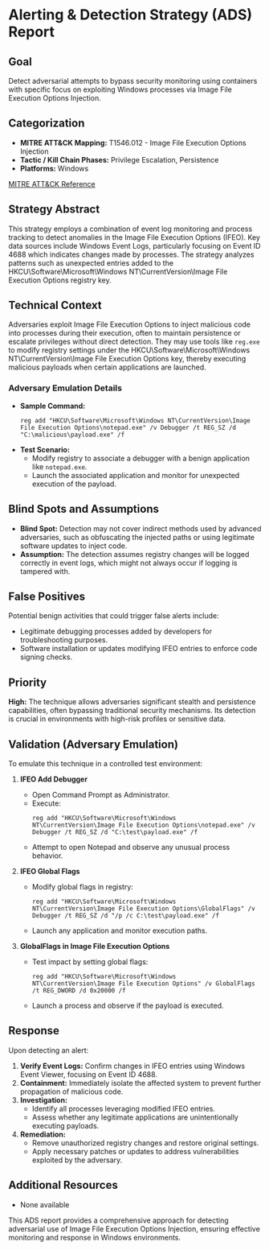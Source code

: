 # Alerting & Detection Strategy (ADS) Report

## Goal
Detect adversarial attempts to bypass security monitoring using containers with specific focus on exploiting Windows processes via Image File Execution Options Injection.

## Categorization
- **MITRE ATT&CK Mapping:** T1546.012 - Image File Execution Options Injection
- **Tactic / Kill Chain Phases:** Privilege Escalation, Persistence
- **Platforms:** Windows

[MITRE ATT&CK Reference](https://attack.mitre.org/techniques/T1546/012)

## Strategy Abstract
This strategy employs a combination of event log monitoring and process tracking to detect anomalies in the Image File Execution Options (IFEO). Key data sources include Windows Event Logs, particularly focusing on Event ID 4688 which indicates changes made by processes. The strategy analyzes patterns such as unexpected entries added to the HKCU\Software\Microsoft\Windows NT\CurrentVersion\Image File Execution Options registry key.

## Technical Context
Adversaries exploit Image File Execution Options to inject malicious code into processes during their execution, often to maintain persistence or escalate privileges without direct detection. They may use tools like `reg.exe` to modify registry settings under the HKCU\Software\Microsoft\Windows NT\CurrentVersion\Image File Execution Options key, thereby executing malicious payloads when certain applications are launched.

### Adversary Emulation Details
- **Sample Command:** 
  ```shell
  reg add "HKCU\Software\Microsoft\Windows NT\CurrentVersion\Image File Execution Options\notepad.exe" /v Debugger /t REG_SZ /d "C:\malicious\payload.exe" /f
  ```
- **Test Scenario:**
  - Modify registry to associate a debugger with a benign application like `notepad.exe`.
  - Launch the associated application and monitor for unexpected execution of the payload.

## Blind Spots and Assumptions
- **Blind Spot:** Detection may not cover indirect methods used by advanced adversaries, such as obfuscating the injected paths or using legitimate software updates to inject code.
- **Assumption:** The detection assumes registry changes will be logged correctly in event logs, which might not always occur if logging is tampered with.

## False Positives
Potential benign activities that could trigger false alerts include:
- Legitimate debugging processes added by developers for troubleshooting purposes.
- Software installation or updates modifying IFEO entries to enforce code signing checks.

## Priority
**High:** The technique allows adversaries significant stealth and persistence capabilities, often bypassing traditional security mechanisms. Its detection is crucial in environments with high-risk profiles or sensitive data.

## Validation (Adversary Emulation)
To emulate this technique in a controlled test environment:

1. **IFEO Add Debugger**
   - Open Command Prompt as Administrator.
   - Execute: 
     ```shell
     reg add "HKCU\Software\Microsoft\Windows NT\CurrentVersion\Image File Execution Options\notepad.exe" /v Debugger /t REG_SZ /d "C:\test\payload.exe" /f
     ```
   - Attempt to open Notepad and observe any unusual process behavior.

2. **IFEO Global Flags**
   - Modify global flags in registry:
     ```shell
     reg add "HKCU\Software\Microsoft\Windows NT\CurrentVersion\Image File Execution Options\GlobalFlags" /v Debugger /t REG_SZ /d "/p /c C:\test\payload.exe" /f
     ```
   - Launch any application and monitor execution paths.

3. **GlobalFlags in Image File Execution Options**
   - Test impact by setting global flags:
     ```shell
     reg add "HKCU\Software\Microsoft\Windows NT\CurrentVersion\Image File Execution Options" /v GlobalFlags /t REG_DWORD /d 0x20000 /f
     ```
   - Launch a process and observe if the payload is executed.

## Response
Upon detecting an alert:
1. **Verify Event Logs:** Confirm changes in IFEO entries using Windows Event Viewer, focusing on Event ID 4688.
2. **Containment:** Immediately isolate the affected system to prevent further propagation of malicious code.
3. **Investigation:**
   - Identify all processes leveraging modified IFEO entries.
   - Assess whether any legitimate applications are unintentionally executing payloads.
4. **Remediation:**
   - Remove unauthorized registry changes and restore original settings.
   - Apply necessary patches or updates to address vulnerabilities exploited by the adversary.

## Additional Resources
- None available

This ADS report provides a comprehensive approach for detecting adversarial use of Image File Execution Options Injection, ensuring effective monitoring and response in Windows environments.